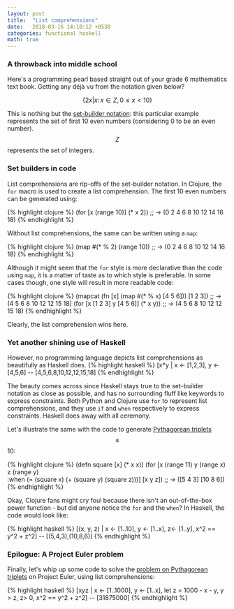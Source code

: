 ```yaml
---
layout: post
title:  "List comprehensions"
date:   2018-03-16 14:10:12 +0530
categories: functional haskell
math: true
---
```


### A throwback into middle school ###

Here's a programming pearl based straight out of your grade 6 mathematics text book. Getting any déjà vu from the notation given below?

$$ \{ 2x | x\colon x \in Z, 0 \le x < 10 \} $$

This is nothing but the [set-builder notation][set-builder]: this particular example represents the set of first 10 even numbers (considering 0 to be an even number). $$ Z $$ represents the set of integers.

### Set builders in code ###

List comprehensions are rip-offs of the set-builder notation. In Clojure, the `for` macro is used to create a list comprehension. The first 10 even numbers can be generated using:

{% highlight clojure %}
(for [x (range 10)] (* x 2))
;; -> (0 2 4 6 8 10 12 14 16 18)
{% endhighlight %}

Without list comprehensions, the same can be written using a `map`:

{% highlight clojure %}
(map #(* % 2) (range 10))
;; -> (0 2 4 6 8 10 12 14 16 18)
{% endhighlight %}

Although it might seem that the `for` style is more declarative than the code using `map`, it is a matter of taste as to which style is preferable. In some cases though, one style will result in more readable code:

{% highlight clojure %}
(mapcat (fn [x] (map #(* % x) [4 5 6])) [1 2 3])
;; -> (4 5 6 8 10 12 12 15 18)
(for [x [1 2 3] y [4 5 6]] (* x y))
;; -> (4 5 6 8 10 12 12 15 18)
{% endhighlight %}

Clearly, the list comprehension wins here.

### Yet another shining use of Haskell ###

However, no programming language depicts list comprehensions as beautifully as Haskell does. 
{% highlight haskell %}
[x*y | x <- [1,2,3], y <- [4,5,6]
-- [4,5,6,8,10,12,12,15,18]
{% endhighlight %}

The beauty comes across since Haskell stays true to the set-builder notation as close as possible, and has no surrounding fluff like keywords to express constraints. Both Python and Clojure use `for` to represent list comprehensions, and they use `if` and `when` respectively to express constraints. Haskell does away with all ceremony.

Let's illustrate the same with the code to generate [Pythagorean triplets][pyth-triple] $$\le$$ 10:

{% highlight clojure %}
(defn square [x] (* x x))
(for [x (range 11) y (range x) z (range y)  
  :when (= (square x) (+ (square y) (square z)))] [x y z])
;; -> ([5 4 3] [10 8 6])
{% endhighlight %}

Okay, Clojure fans might cry foul because there isn't an out-of-the-box power function - but did anyone notice the `for` and the `when`? In Haskell, the code would look like:

{% highlight haskell %}
[(x, y, z) | x <- [1..10], y <- [1..x], z<- [1..y], x^2 == y^2 + z^2]
-- [(5,4,3),(10,8,6)]
{% endhighlight %}

### Epilogue: A Project Euler problem ###

Finally, let's whip up some code to solve the [problem on Pythagorean triplets][project-euler] on Project Euler, using list comprehensions:

{% highlight haskell %}
[x*y*z | x <- [1..1000], y <- [1..x], 
  let z = 1000 - x - y, y > z, z> 0, x^2 == y^2 + z^2]
-- [31875000]
{% endhighlight %}


[set-builder]: https://en.wikipedia.org/wiki/Set-builder_notation
[pyth-triple]: https://en.wikipedia.org/wiki/Pythagorean_triple
[project-euler]: https://projecteuler.net/problem=9